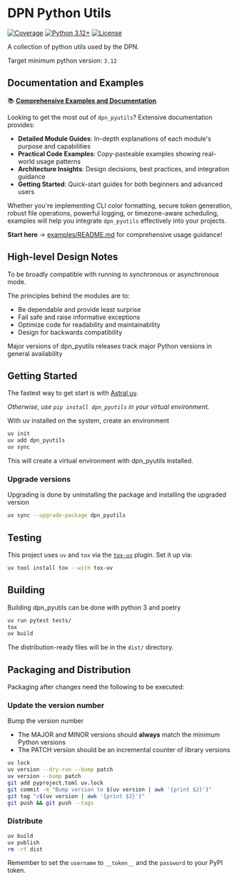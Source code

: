 # DPN Python Utils

[![Coverage](https://img.shields.io/badge/coverage-99%25-brightgreen.svg)](coverage.xml)
[![Python 3.12+](https://img.shields.io/badge/python-3.12+-blue.svg)](https://www.python.org/downloads/)
[![License](https://img.shields.io/badge/license-MIT-green.svg)](LICENSE)

A collection of python utils used by the DPN.

Target minimum python version: `3.12`

## Documentation and Examples

📚 **[Comprehensive Examples and Documentation](examples/README.md)**

Looking to get the most out of `dpn_pyutils`? Extensive documentation provides:

- **Detailed Module Guides**: In-depth explanations of each module's purpose and capabilities
- **Practical Code Examples**: Copy-pasteable examples showing real-world usage patterns
- **Architecture Insights**: Design decisions, best practices, and integration guidance
- **Getting Started**: Quick-start guides for both beginners and advanced users

Whether you're implementing CLI color formatting, secure token generation, robust file operations, powerful logging, or timezone-aware scheduling, examples will help you integrate `dpn_pyutils` effectively into your projects.

**Start here** → [examples/README.md](examples/README.md) for comprehensive usage guidance!

## High-level Design Notes

To be broadly compatible with running in synchronous or asynchronous mode.

The principles behind the modules are to:

- Be dependable and provide least surprise
- Fail safe and raise informative exceptions
- Optimize code for readability and maintainability
- Design for backwards compatibility

Major versions of dpn_pyutils releases track major Python versions in general
availability

## Getting Started

The fastest way to get start is with [Astral uv](https://docs.astral.sh/uv/).

_Otherwise, use `pip install dpn_pyutils` in your virtual environment._

With uv installed on the system, create an environment

```bash
uv init
uv add dpn_pyutils
uv sync
```

This will create a virtual environment with dpn_pyutils installed.

### Upgrade versions

Upgrading is done by uninstalling the package and installing the upgraded version

```bash
uv sync --upgrade-package dpn_pyutils
```

## Testing

This project uses `uv` and `tox` via the [`tox-uv`](https://github.com/tox-dev/tox-uv) plugin. Set it up via:

```bash
uv tool install tox --with tox-uv
```

## Building

Building dpn_pyutils can be done with python 3 and poetry

```bash
uv run pytest tests/
tox
uv build
```

The distribution-ready files will be in the `dist/` directory.

## Packaging and Distribution

Packaging after changes need the following to be executed:

### Update the version number

Bump the version number

- The MAJOR and MINOR versions should **always** match the minimum Python versions
- The PATCH version should be an incremental counter of library versions

```bash
uv lock
uv version --dry-run --bump patch
uv version --bump patch
git add pyproject.toml uv.lock
git commit -m "Bump version to $(uv version | awk '{print $2}')"
git tag "v$(uv version | awk '{print $2}')"
git push && git push --tags
```

### Distribute

```bash
uv build
uv publish
rm -rf dist
```

Remember to set the `username` to `__token__` and the `password` to your PyPI token.
